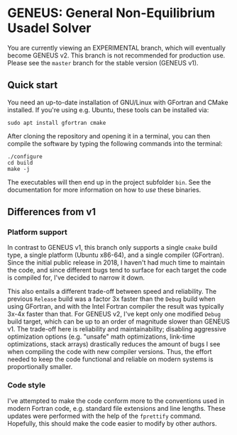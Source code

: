 # GENEUS: General Non-Equilibrium Usadel Solver

You are currently viewing an EXPERIMENTAL branch, which will eventually
become GENEUS v2. This branch is not recommended for production use.
Please see the `master` branch for the stable version (GENEUS v1).

## Quick start
You need an up-to-date installation of GNU/Linux with GFortran and CMake
installed. If you're using e.g. Ubuntu, these tools can be installed via:

	sudo apt install gfortran cmake

After cloning the repository and opening it in a terminal, you can then
compile the software by typing the following commands into the terminal:

	./configure
	cd build
	make -j

The executables will then end up in the project subfolder `bin`. See
the documentation for more information on how to *use* these binaries.

## Differences from v1
### Platform support
In contrast to GENEUS v1, this branch only supports a single `cmake` build
type, a single platform (Ubuntu x86-64), and a single compiler (GFortran).
Since the initial public release in 2018, I haven't had much time to
maintain the code, and since different bugs tend to surface for each
target the code is compiled for, I've decided to narrow it down.

This also entails a different trade-off between speed and reliability.
The previous `Release` build was a factor 3x faster than the `Debug`
build when using GFortran, and with the Intel Fortran compiler the
result was typically 3x-4x faster than that. For GENEUS v2, I've kept
only one modified `Debug` build target, which can be up to an order
of magnitude slower than GENEUS v1. The trade-off here is reliability
and maintainability; disabling aggressive optimization options (e.g.
"unsafe" math optimizations, link-time optimizations, stack arrays)
drastically reduces the amount of bugs I see when compiling the code
with new compiler versions. Thus, the effort needed to keep the code
functional and reliable on modern systems is proportionally smaller.

### Code style
I've attempted to make the code conform more to the conventions used
in modern Fortran code, e.g. standard file extensions and line lengths.
These updates were performed with the help of the `fprettify` command.
Hopefully, this should make the code easier to modify by other authors.


